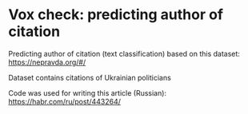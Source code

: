 # Vox check: predicting author of citation

Predicting author of citation (text classification) based on this dataset: https://nepravda.org/#/

Dataset contains citations of Ukrainian politicians

Code was used for writing this article (Russian): https://habr.com/ru/post/443264/
